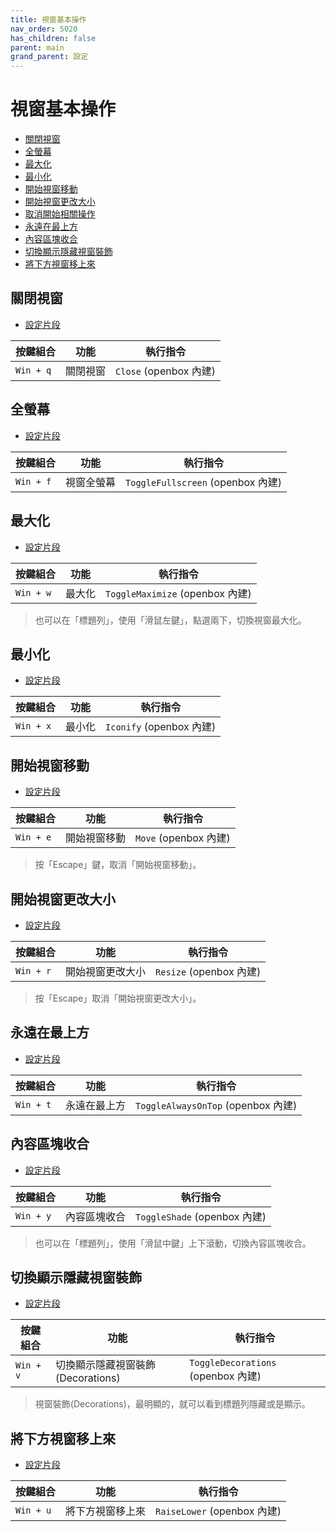 ```yaml
---
title: 視窗基本操作
nav_order: 5020
has_children: false
parent: main
grand_parent: 設定
---
```



# 視窗基本操作

* [關閉視窗](#關閉視窗)
* [全螢幕](#全螢幕)
* [最大化](#最大化)
* [最小化](#最小化)
* [開始視窗移動](#開始視窗移動)
* [開始視窗更改大小](#開始視窗更改大小)
* [取消開始相關操作](#取消開始相關操作)
* [永遠在最上方](#永遠在最上方)
* [內容區塊收合](#內容區塊收合)
* [切換顯示隱藏視窗裝飾](#切換顯示隱藏視窗裝飾)
* [將下方視窗移上來](#將下方視窗移上來)


## 關閉視窗

* [設定片段](https://github.com/samwhelp/note-about-openbox/tree/gh-pages/_demo/config/openbox-config/main/share/gen/openbox-gen-rc/Section/Keybind/WindowClose.php)

| 按鍵組合          | 功能     | 執行指令         |
| ----------------- | -------- | ---------------- |
| `Win + q`         | 關閉視窗 | `Close` (openbox 內建) |


## 全螢幕

* [設定片段](https://github.com/samwhelp/note-about-openbox/tree/gh-pages/_demo/config/openbox-config/main/share/gen/openbox-gen-rc/Section/Keybind/WindowToggleFullscreen.php)

| 按鍵組合  | 功能       | 執行指令                      |
| --------- | ---------- | ----------------------------- |
| `Win + f` | 視窗全螢幕 | `ToggleFullscreen` (openbox 內建) |


## 最大化

* [設定片段](https://github.com/samwhelp/note-about-openbox/tree/gh-pages/_demo/config/openbox-config/main/share/gen/openbox-gen-rc/Section/Keybind/WindowToggleMaximize.php)

| 按鍵組合  | 功能       | 執行指令                      |
| --------- | ---------- | ----------------------------- |
| `Win + w` | 最大化 | `ToggleMaximize` (openbox 內建) |

> 也可以在「標題列」，使用「滑鼠左鍵」，點選兩下，切換視窗最大化。

## 最小化

* [設定片段](https://github.com/samwhelp/note-about-openbox/tree/gh-pages/_demo/config/openbox-config/main/share/gen/openbox-gen-rc/Section/Keybind/WindowIconify.php)

| 按鍵組合  | 功能       | 執行指令                      |
| --------- | ---------- | ----------------------------- |
| `Win + x` | 最小化 | `Iconify` (openbox 內建) |


## 開始視窗移動

* [設定片段](https://github.com/samwhelp/note-about-openbox/tree/gh-pages/_demo/config/openbox-config/main/share/gen/openbox-gen-rc/Section/Keybind/WindowBeginMove.php)

| 按鍵組合  | 功能       | 執行指令                      |
| --------- | ---------- | ----------------------------- |
| `Win + e` | 開始視窗移動 | `Move` (openbox 內建) |

> 按「Escape」鍵，取消「開始視窗移動」。


## 開始視窗更改大小

* [設定片段](https://github.com/samwhelp/note-about-openbox/tree/gh-pages/_demo/config/openbox-config/main/share/gen/openbox-gen-rc/Section/Keybind/WindowBeginResize.php#L3)

| 按鍵組合  | 功能       | 執行指令                      |
| --------- | ---------- | ----------------------------- |
| `Win + r` | 開始視窗更改大小 | `Resize` (openbox 內建) |

> 按「Escape」取消「開始視窗更改大小」。


## 永遠在最上方

* [設定片段](https://github.com/samwhelp/note-about-openbox/tree/gh-pages/_demo/config/openbox-config/main/share/gen/openbox-gen-rc/Section/Keybind/WindowToggleAlwaysOnTop.php)

| 按鍵組合  | 功能       | 執行指令                      |
| --------- | ---------- | ----------------------------- |
| `Win + t` | 永遠在最上方 | `ToggleAlwaysOnTop` (openbox 內建) |


## 內容區塊收合

* [設定片段](https://github.com/samwhelp/note-about-openbox/tree/gh-pages/_demo/config/openbox-config/main/share/gen/openbox-gen-rc/Section/Keybind/WindowToggleShade.php)

| 按鍵組合  | 功能       | 執行指令                      |
| --------- | ---------- | ----------------------------- |
| `Win + y` | 內容區塊收合 | `ToggleShade` (openbox 內建) |


> 也可以在「標題列」，使用「滑鼠中鍵」上下滾動，切換內容區塊收合。


## 切換顯示隱藏視窗裝飾

* [設定片段](https://github.com/samwhelp/note-about-openbox/tree/gh-pages/_demo/config/openbox-config/main/share/gen/openbox-gen-rc/Section/Keybind/WindowToggleDecorations.php)

| 按鍵組合  | 功能       | 執行指令                      |
| --------- | ---------- | ----------------------------- |
| `Win + v` | 切換顯示隱藏視窗裝飾(Decorations) | `ToggleDecorations` (openbox 內建) |

> 視窗裝飾(Decorations)，最明顯的，就可以看到標題列隱藏或是顯示。

## 將下方視窗移上來

* [設定片段](https://github.com/samwhelp/note-about-openbox/tree/gh-pages/_demo/config/openbox-config/main/share/gen/openbox-gen-rc/Section/Keybind/WindowRaiseLower.php)

| 按鍵組合  | 功能       | 執行指令                      |
| --------- | ---------- | ----------------------------- |
| `Win + u` | 將下方視窗移上來 | `RaiseLower` (openbox 內建) |
